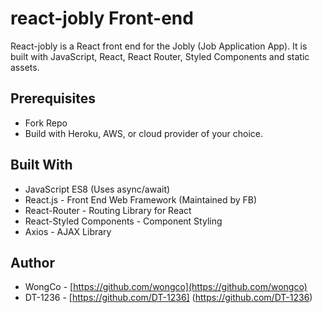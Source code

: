 # react-jobly Front-end

React-jobly is a React front end for the Jobly (Job Application App). It is built with JavaScript, React, React Router, Styled Components and static assets.

## Prerequisites

- Fork Repo
- Build with Heroku, AWS, or cloud provider of your choice.

## Built With

- JavaScript ES8 (Uses async/await)
- React.js - Front End Web Framework (Maintained by FB)
- React-Router - Routing Library for React
- React-Styled Components - Component Styling
- Axios - AJAX Library

## Author

- WongCo - [https://github.com/wongco](https://github.com/wongco)
- DT-1236 - [https://github.com/DT-1236] (https://github.com/DT-1236)
